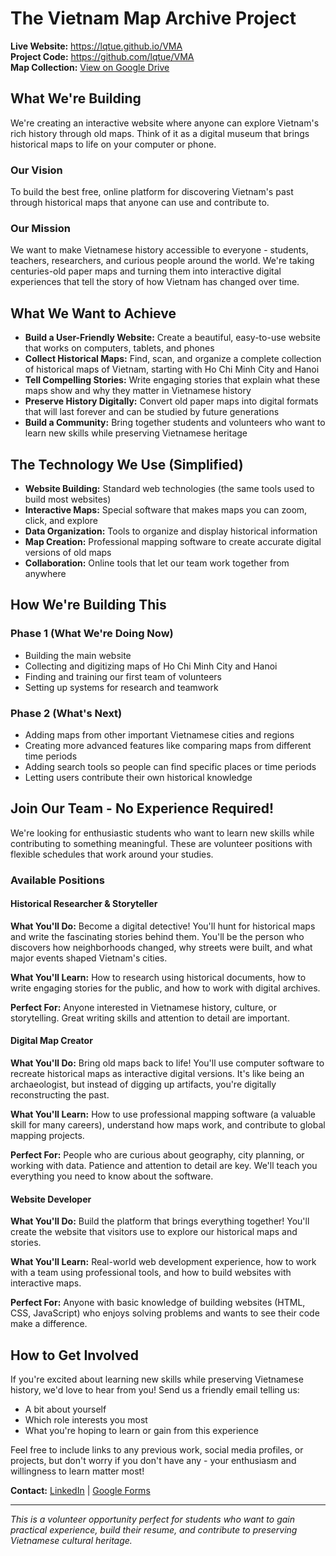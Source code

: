 # The Vietnam Map Archive Project

**Live Website:** https://lqtue.github.io/VMA  
**Project Code:** https://github.com/lqtue/VMA  
**Map Collection:** [View on Google Drive](https://drive.google.com/drive/folders/1wfUv560E9JLf3ALnH4AiTqbcWijTgCDw?usp=drive_link)

## What We're Building

We're creating an interactive website where anyone can explore Vietnam's rich history through old maps. Think of it as a digital museum that brings historical maps to life on your computer or phone.

### Our Vision
To build the best free, online platform for discovering Vietnam's past through historical maps that anyone can use and contribute to.

### Our Mission
We want to make Vietnamese history accessible to everyone - students, teachers, researchers, and curious people around the world. We're taking centuries-old paper maps and turning them into interactive digital experiences that tell the story of how Vietnam has changed over time.

## What We Want to Achieve

- **Build a User-Friendly Website:** Create a beautiful, easy-to-use website that works on computers, tablets, and phones
- **Collect Historical Maps:** Find, scan, and organize a complete collection of historical maps of Vietnam, starting with Ho Chi Minh City and Hanoi
- **Tell Compelling Stories:** Write engaging stories that explain what these maps show and why they matter in Vietnamese history
- **Preserve History Digitally:** Convert old paper maps into digital formats that will last forever and can be studied by future generations
- **Build a Community:** Bring together students and volunteers who want to learn new skills while preserving Vietnamese heritage

## The Technology We Use (Simplified)

- **Website Building:** Standard web technologies (the same tools used to build most websites)
- **Interactive Maps:** Special software that makes maps you can zoom, click, and explore
- **Data Organization:** Tools to organize and display historical information
- **Map Creation:** Professional mapping software to create accurate digital versions of old maps
- **Collaboration:** Online tools that let our team work together from anywhere

## How We're Building This

### Phase 1 (What We're Doing Now)
- Building the main website
- Collecting and digitizing maps of Ho Chi Minh City and Hanoi
- Finding and training our first team of volunteers
- Setting up systems for research and teamwork

### Phase 2 (What's Next)
- Adding maps from other important Vietnamese cities and regions
- Creating more advanced features like comparing maps from different time periods
- Adding search tools so people can find specific places or time periods
- Letting users contribute their own historical knowledge

## Join Our Team - No Experience Required!

We're looking for enthusiastic students who want to learn new skills while contributing to something meaningful. These are volunteer positions with flexible schedules that work around your studies.

### Available Positions

#### Historical Researcher & Storyteller
**What You'll Do:** Become a digital detective! You'll hunt for historical maps and write the fascinating stories behind them. You'll be the person who discovers how neighborhoods changed, why streets were built, and what major events shaped Vietnam's cities.

**What You'll Learn:** How to research using historical documents, how to write engaging stories for the public, and how to work with digital archives.

**Perfect For:** Anyone interested in Vietnamese history, culture, or storytelling. Great writing skills and attention to detail are important.

#### Digital Map Creator
**What You'll Do:** Bring old maps back to life! You'll use computer software to recreate historical maps as interactive digital versions. It's like being an archaeologist, but instead of digging up artifacts, you're digitally reconstructing the past.

**What You'll Learn:** How to use professional mapping software (a valuable skill for many careers), understand how maps work, and contribute to global mapping projects.

**Perfect For:** People who are curious about geography, city planning, or working with data. Patience and attention to detail are key. We'll teach you everything you need to know about the software.

#### Website Developer
**What You'll Do:** Build the platform that brings everything together! You'll create the website that visitors use to explore our historical maps and stories.

**What You'll Learn:** Real-world web development experience, how to work with a team using professional tools, and how to build websites with interactive maps.

**Perfect For:** Anyone with basic knowledge of building websites (HTML, CSS, JavaScript) who enjoys solving problems and wants to see their code make a difference.

## How to Get Involved

If you're excited about learning new skills while preserving Vietnamese history, we'd love to hear from you! Send us a friendly email telling us:
- A bit about yourself
- Which role interests you most
- What you're hoping to learn or gain from this experience

Feel free to include links to any previous work, social media profiles, or projects, but don't worry if you don't have any - your enthusiasm and willingness to learn matter most!

**Contact:** [LinkedIn](https://www.linkedin.com/in/lqtue/) | [Google Forms](https://forms.gle/gdZAnm8Ecb3oU14K9)

---

*This is a volunteer opportunity perfect for students who want to gain practical experience, build their resume, and contribute to preserving Vietnamese cultural heritage.*
